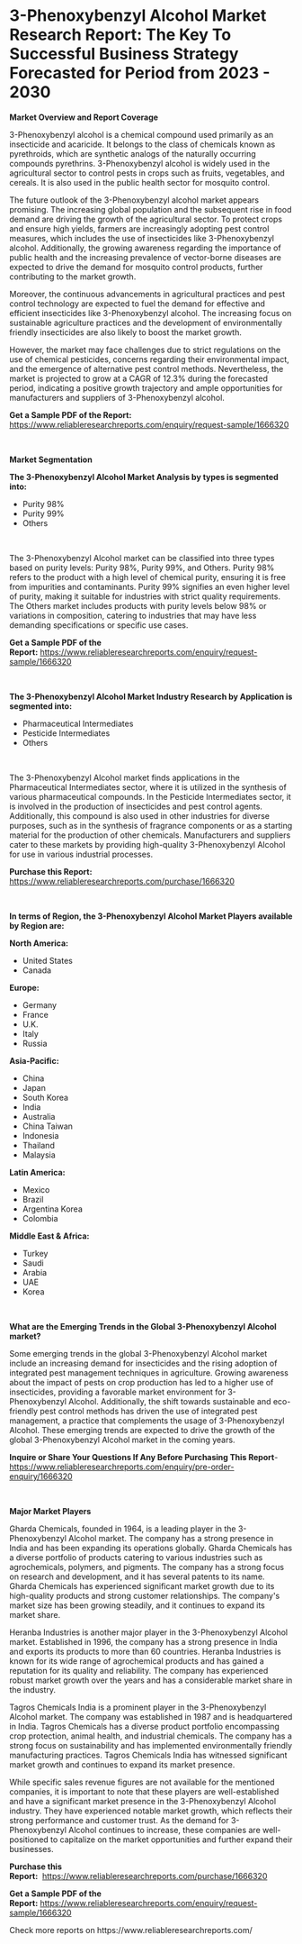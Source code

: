 <p><h1>3-Phenoxybenzyl Alcohol Market Research Report: The Key To Successful Business Strategy Forecasted for Period from 2023 - 2030</h1></p><p><strong>Market Overview and Report Coverage</strong></p>
<p><p>3-Phenoxybenzyl alcohol is a chemical compound used primarily as an insecticide and acaricide. It belongs to the class of chemicals known as pyrethroids, which are synthetic analogs of the naturally occurring compounds pyrethrins. 3-Phenoxybenzyl alcohol is widely used in the agricultural sector to control pests in crops such as fruits, vegetables, and cereals. It is also used in the public health sector for mosquito control.</p><p>The future outlook of the 3-Phenoxybenzyl alcohol market appears promising. The increasing global population and the subsequent rise in food demand are driving the growth of the agricultural sector. To protect crops and ensure high yields, farmers are increasingly adopting pest control measures, which includes the use of insecticides like 3-Phenoxybenzyl alcohol. Additionally, the growing awareness regarding the importance of public health and the increasing prevalence of vector-borne diseases are expected to drive the demand for mosquito control products, further contributing to the market growth.</p><p>Moreover, the continuous advancements in agricultural practices and pest control technology are expected to fuel the demand for effective and efficient insecticides like 3-Phenoxybenzyl alcohol. The increasing focus on sustainable agriculture practices and the development of environmentally friendly insecticides are also likely to boost the market growth.</p><p>However, the market may face challenges due to strict regulations on the use of chemical pesticides, concerns regarding their environmental impact, and the emergence of alternative pest control methods. Nevertheless, the market is projected to grow at a CAGR of 12.3% during the forecasted period, indicating a positive growth trajectory and ample opportunities for manufacturers and suppliers of 3-Phenoxybenzyl alcohol.</p></p>
<p><strong>Get a Sample PDF of the Report:</strong> <a href="https://www.reliableresearchreports.com/enquiry/request-sample/1666320">https://www.reliableresearchreports.com/enquiry/request-sample/1666320</a></p>
<p>&nbsp;</p>
<p><strong>Market Segmentation</strong></p>
<p><strong>The 3-Phenoxybenzyl Alcohol Market Analysis by types is segmented into:</strong></p>
<p><ul><li>Purity 98%</li><li>Purity 99%</li><li>Others</li></ul></p>
<p>&nbsp;</p>
<p><p>The 3-Phenoxybenzyl Alcohol market can be classified into three types based on purity levels: Purity 98%, Purity 99%, and Others. Purity 98% refers to the product with a high level of chemical purity, ensuring it is free from impurities and contaminants. Purity 99% signifies an even higher level of purity, making it suitable for industries with strict quality requirements. The Others market includes products with purity levels below 98% or variations in composition, catering to industries that may have less demanding specifications or specific use cases.</p></p>
<p><strong>Get a Sample PDF of the Report:</strong>&nbsp;<a href="https://www.reliableresearchreports.com/enquiry/request-sample/1666320">https://www.reliableresearchreports.com/enquiry/request-sample/1666320</a></p>
<p>&nbsp;</p>
<p><strong>The 3-Phenoxybenzyl Alcohol Market Industry Research by Application is segmented into:</strong></p>
<p><ul><li>Pharmaceutical Intermediates</li><li>Pesticide Intermediates</li><li>Others</li></ul></p>
<p>&nbsp;</p>
<p><p>The 3-Phenoxybenzyl Alcohol market finds applications in the Pharmaceutical Intermediates sector, where it is utilized in the synthesis of various pharmaceutical compounds. In the Pesticide Intermediates sector, it is involved in the production of insecticides and pest control agents. Additionally, this compound is also used in other industries for diverse purposes, such as in the synthesis of fragrance components or as a starting material for the production of other chemicals. Manufacturers and suppliers cater to these markets by providing high-quality 3-Phenoxybenzyl Alcohol for use in various industrial processes.</p></p>
<p><strong>Purchase this Report:</strong>&nbsp; <a href="https://www.reliableresearchreports.com/purchase/1666320">https://www.reliableresearchreports.com/purchase/1666320</a></p>
<p>&nbsp;</p>
<p><strong>In terms of Region, the 3-Phenoxybenzyl Alcohol Market Players available by Region are:</strong></p>
<p>
    <p> <strong> North America: </strong>
        <ul>
            <li>United States</li>
            <li>Canada</li>
        </ul>
        </p> 
    <p> <strong> Europe: </strong>
        <ul>
            <li>Germany</li>
            <li>France</li>
            <li>U.K.</li>
            <li>Italy</li>
            <li>Russia</li>
        </ul>
        </p> 
    <p> <strong> Asia-Pacific: </strong>
        <ul>
            <li>China</li>
            <li>Japan</li>
            <li>South Korea</li>
            <li>India</li>
            <li>Australia</li>
            <li>China Taiwan</li>
            <li>Indonesia</li>
            <li>Thailand</li>
            <li>Malaysia</li>
        </ul>
        </p> 
    <p> <strong> Latin America: </strong>
        <ul>
            <li>Mexico</li>
            <li>Brazil</li>
            <li>Argentina Korea</li>
            <li>Colombia</li>
        </ul>
        </p> 
    <p> <strong> Middle East & Africa: </strong>
        <ul>
            <li>Turkey</li>
            <li>Saudi</li>
            <li>Arabia</li>
            <li>UAE</li>
            <li>Korea</li>
        </ul>
    </p>
    </p>
<p>&nbsp;</p>
<p><strong>What are the Emerging Trends in the Global 3-Phenoxybenzyl Alcohol market?</strong></p>
<p><p>Some emerging trends in the global 3-Phenoxybenzyl Alcohol market include an increasing demand for insecticides and the rising adoption of integrated pest management techniques in agriculture. Growing awareness about the impact of pests on crop production has led to a higher use of insecticides, providing a favorable market environment for 3-Phenoxybenzyl Alcohol. Additionally, the shift towards sustainable and eco-friendly pest control methods has driven the use of integrated pest management, a practice that complements the usage of 3-Phenoxybenzyl Alcohol. These emerging trends are expected to drive the growth of the global 3-Phenoxybenzyl Alcohol market in the coming years.</p></p>
<p><strong>Inquire or Share Your Questions If Any Before Purchasing This Report</strong>- <a href="https://www.reliableresearchreports.com/enquiry/pre-order-enquiry/1666320">https://www.reliableresearchreports.com/enquiry/pre-order-enquiry/1666320</a></p>
<p>&nbsp;</p>
<p><strong>Major Market Players</strong></p>
<p><p>Gharda Chemicals, founded in 1964, is a leading player in the 3-Phenoxybenzyl Alcohol market. The company has a strong presence in India and has been expanding its operations globally. Gharda Chemicals has a diverse portfolio of products catering to various industries such as agrochemicals, polymers, and pigments. The company has a strong focus on research and development, and it has several patents to its name. Gharda Chemicals has experienced significant market growth due to its high-quality products and strong customer relationships. The company's market size has been growing steadily, and it continues to expand its market share.</p><p>Heranba Industries is another major player in the 3-Phenoxybenzyl Alcohol market. Established in 1996, the company has a strong presence in India and exports its products to more than 60 countries. Heranba Industries is known for its wide range of agrochemical products and has gained a reputation for its quality and reliability. The company has experienced robust market growth over the years and has a considerable market share in the industry.</p><p>Tagros Chemicals India is a prominent player in the 3-Phenoxybenzyl Alcohol market. The company was established in 1987 and is headquartered in India. Tagros Chemicals has a diverse product portfolio encompassing crop protection, animal health, and industrial chemicals. The company has a strong focus on sustainability and has implemented environmentally friendly manufacturing practices. Tagros Chemicals India has witnessed significant market growth and continues to expand its market presence.</p><p>While specific sales revenue figures are not available for the mentioned companies, it is important to note that these players are well-established and have a significant market presence in the 3-Phenoxybenzyl Alcohol industry. They have experienced notable market growth, which reflects their strong performance and customer trust. As the demand for 3-Phenoxybenzyl Alcohol continues to increase, these companies are well-positioned to capitalize on the market opportunities and further expand their businesses.</p></p>
<p><strong>Purchase this Report:</strong>&nbsp;&nbsp;<a href="https://www.reliableresearchreports.com/purchase/1666320">https://www.reliableresearchreports.com/purchase/1666320</a></p>
<p></p>
<p><strong>Get a Sample PDF of the Report:</strong>&nbsp;<a href="https://www.reliableresearchreports.com/enquiry/request-sample/1666320">https://www.reliableresearchreports.com/enquiry/request-sample/1666320</a></p>
<p>Check more reports on https://www.reliableresearchreports.com/</p>
